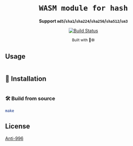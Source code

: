 <div align="center">

  <h1><code>WASM module for hash</code></h1>

<strong>Support `md5`/`sha1`/`sha224`/`sha256`/`sha512`/`sm3`</strong>

  <p>
    <a href="https://travis-ci.org/rustwasm/wasm-pack-template"><img src="https://img.shields.io/travis/rustwasm/wasm-pack-template.svg?style=flat-square" alt="Build Status" /></a>
  </p>

<sub>Built with 🦀🕸

</div>

## Usage

```bash

```

## 🚴 Installation

```bash

```

### 🛠️ Build from source

```bash
make
```

## License

[Anti-996](License)
